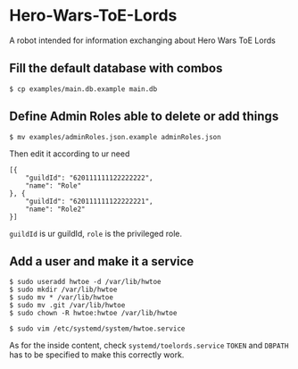 # Hero-Wars-ToE-Lords

A robot intended for information exchanging about Hero Wars ToE Lords

## Fill the default database with combos

```
$ cp examples/main.db.example main.db
```

## Define Admin Roles able to delete or add things

```
$ mv examples/adminRoles.json.example adminRoles.json
```

Then edit it according to ur need

```
[{
    "guildId": "620111111122222222",
    "name": "Role"
}, {
    "guildId": "620111111122222221",
    "name": "Role2"
}]
```

`guildId` is ur guildId, `role` is the privileged role.

## Add a user and make it a service

```
$ sudo useradd hwtoe -d /var/lib/hwtoe
$ sudo mkdir /var/lib/hwtoe
$ sudo mv * /var/lib/hwtoe
$ sudo mv .git /var/lib/hwtoe
$ sudo chown -R hwtoe:hwtoe /var/lib/hwtoe
```

```
$ sudo vim /etc/systemd/system/hwtoe.service
```

As for the inside content, check `systemd/toelords.service`
`TOKEN` and `DBPATH` has to be specified to make this correctly work.
